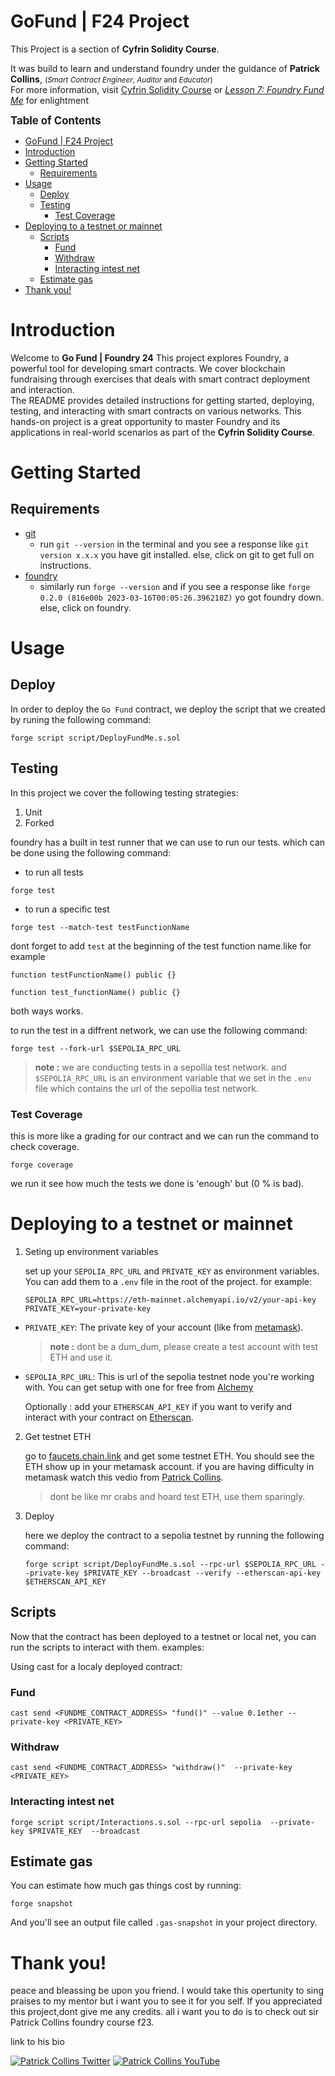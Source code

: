 # GoFund | F24 Project

This Project is a section of **Cyfrin Solidity Course**.  

It was build to learn and understand foundry under the guidance of  **Patrick Collins**, <small>(*Smart Contract Engineer*, *Auditor* and *Educator*) </small>  
For more information, visit [Cyfrin Solidity Course](https://github.com/Cyfrin/foundry-full-course-f23) or 
*[Lesson 7: Foundry Fund Me](https://www.youtube.com/watch?v=sas02qSFZ74&t=0s)* for enlightment  

<big>**Table of Contents**</big>
- [GoFund | F24 Project](#gofund--f24-project)
- [Introduction](#introduction)
- [Getting Started](#getting-started)
  - [Requirements](#requirements)
- [Usage](#usage)
  - [Deploy](#deploy)
  - [Testing](#testing)
    - [Test Coverage](#test-coverage)
- [Deploying to a testnet or mainnet](#deploying-to-a-testnet-or-mainnet)
  - [Scripts](#scripts)
    - [Fund](#fund)
    - [Withdraw](#withdraw)
    - [Interacting intest net](#interacting-intest-net)
  - [Estimate gas](#estimate-gas)
- [Thank you!](#thank-you)




# Introduction
Welcome to **Go Fund | Foundry 24** This project explores Foundry, a powerful tool for developing smart contracts. We cover blockchain fundraising through exercises that deals with smart contract deployment and interaction.  
The README provides detailed instructions for getting started, deploying, testing, and interacting with smart contracts on various networks. This hands-on project is a great opportunity to master Foundry and its applications in real-world scenarios as part of the **Cyfrin Solidity Course**.

# Getting Started

## Requirements

- [git](https://git-scm.com/book/en/v2/Getting-Started-Installing-Git)
  - run `git --version` in the terminal and you see a response like `git version x.x.x` you have git installed. else, click on git to get full on instructions.
- [foundry](https://getfoundry.sh/)
  - similarly run `forge --version` and if you see a response like `forge 0.2.0 (816e00b 2023-03-16T00:05:26.396218Z)` yo got foundry down. else, click on foundry.
  

# Usage

## Deploy
In order to deploy the `Go Fund` contract, we deploy the script that we created by runing the following command:

```
forge script script/DeployFundMe.s.sol
```

## Testing

In this project we cover the following testing strategies:
1. Unit
2. Forked

foundry has a built in test runner that we can use to run our tests. which can be done using the following command:
- to run all tests
 ```
 forge test
 ```
- to run a specific test

 ```
 forge test --match-test testFunctionName
 ```
dont forget to add `test` at the beginning of the test function name.like for example
```
function testFunctionName() public {}

function test_functionName() public {}
```
both ways works.

to run the test in a diffrent network, we can use the following command:

```
forge test --fork-url $SEPOLIA_RPC_URL
```
>**note :** we are conducting tests in a sepollia test network. and `$SEPOLIA_RPC_URL` is an environment variable that we set in the `.env` file which contains the url of the sepollia test network.

### Test Coverage
this is more like a grading for our contract and we can run the command to check coverage.

```
forge coverage
```
we run it see how much the tests we done is 'enough' but (0 % is bad).


# Deploying to a testnet or mainnet

1. Seting up environment variables

    set up your `SEPOLIA_RPC_URL` and `PRIVATE_KEY` as environment variables. You can add them to a `.env` file in the root of the project. for example:

    ```
    SEPOLIA_RPC_URL=https://eth-mainnet.alchemyapi.io/v2/your-api-key
    PRIVATE_KEY=your-private-key
    ```

 - `PRIVATE_KEY`: The private key of your account (like from [metamask](https://metamask.io/)).  
    >**note :** dont be a dum_dum, please create a test account with test ETH and use it.

 - `SEPOLIA_RPC_URL`: This is url of the sepolia testnet node you're working with. You can get setup with one for free from [Alchemy](https://alchemy.com/?a=673c802981)

    Optionally : add your `ETHERSCAN_API_KEY` if you want to verify and interact with your contract on [Etherscan](https://etherscan.io/).


2. Get testnet ETH

    go to [faucets.chain.link](https://faucets.chain.link/) and get some testnet ETH. You should see the ETH show up in your metamask account. if you are having difficulty in metamask watch this vedio from [Patrick Collins](https://youtu.be/umepbfKp5rI?si=41JtvTgEIsXD9u2N).  
    >dont be like mr crabs and hoard test ETH, use them sparingly.

3. Deploy
   
    here we deploy the contract to a sepolia testnet by running the following command:

    ```
    forge script script/DeployFundMe.s.sol --rpc-url $SEPOLIA_RPC_URL --private-key $PRIVATE_KEY --broadcast --verify --etherscan-api-key $ETHERSCAN_API_KEY
    ```

## Scripts

Now that the contract has been deployed to a testnet or local net, you can run the scripts to interact with them. examples: 

Using cast for a localy deployed contract: 
### Fund

```
cast send <FUNDME_CONTRACT_ADDRESS> "fund()" --value 0.1ether --private-key <PRIVATE_KEY>
```
### Withdraw

```
cast send <FUNDME_CONTRACT_ADDRESS> "withdraw()"  --private-key <PRIVATE_KEY>
```

### Interacting intest net
```
forge script script/Interactions.s.sol --rpc-url sepolia  --private-key $PRIVATE_KEY  --broadcast
```

## Estimate gas

You can estimate how much gas things cost by running:

```
forge snapshot
```

And you'll see an output file called `.gas-snapshot` in your project directory.


# Thank you!
peace and bleassing be upon you friend.
I would take this opertunity to sing praises to my mentor but i want you to see it for you self.
If you appreciated this project,dont give me any credits. all i want you to do is to check out sir Patrick Collins foundry course f23.

link to his bio  

[![Patrick Collins Twitter](https://img.shields.io/badge/Twitter-1DA1F2?style=for-the-badge&logo=twitter&logoColor=white)](https://twitter.com/PatrickAlphaC)
[![Patrick Collins YouTube](https://img.shields.io/badge/YouTube-FF0000?style=for-the-badge&logo=youtube&logoColor=white)](https://www.youtube.com/channel/UCn-3f8tw_E1jZvhuHatROwA)

